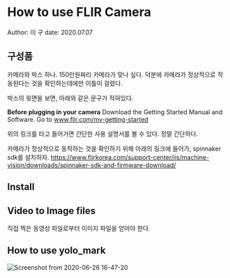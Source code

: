# How to use FLIR Camera
Author: 이  구
date: 2020.07.07

## 구성품

카메라와 박스 하나. 150만원짜리 카메라가 맞나 싶다. 덕분에 카메라가 정상적으로 작동된다는 것을 확인하는데에만 이틀이 걸렸다.

박스의 윗면을 보면, 아래와 같은 문구가 적혀있다.

**Before plugging in your camera**
Download the Getting Started Manual and Software.
Go to www.flir.com/mv-getting-started

위의 링크를 타고 들어가면 간단한 사용 설명서를 볼 수 있다. 정말 간단하다.

카메라가 정상적으로 동작하는 것을 확인하기 위해 아래의 링크에 들어가, spinnaker sdk를 설치하자. 
https://www.flirkorea.com/support-center/iis/machine-vision/downloads/spinnaker-sdk-and-firmware-download/



## Install

## Video to Image files
직접 찍은 동영상 파일로부터 이미지 파일을 얻어야 한다.

## How to use yolo_mark   

![Screenshot from 2020-06-26 16-47-20](https://user-images.githubusercontent.com/59161083/85833522-cd12e380-b7cc-11ea-8142-dcc6b41136ed.png)



